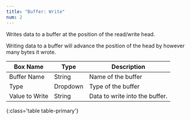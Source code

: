 ```yaml
---
title: "Buffer: Write"
num: 2
---
```


Writes data to a buffer at the position of the read/write head.

Writing data to a buffer will advance the position of the head by however many bytes it wrote.

| Box Name | Type | Description |
|-------|--------|--------
|Buffer Name	|String	| Name of the buffer
|Type	|Dropdown	| Type of the buffer
|Value to Write	|String	| Data to write into the buffer.
{:class='table table-primary'}









